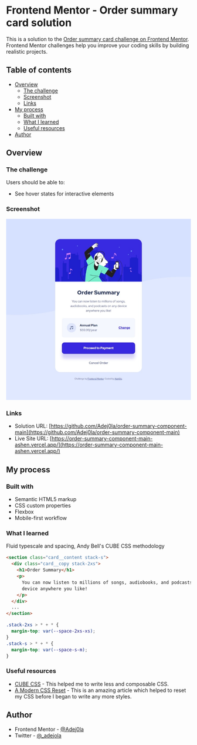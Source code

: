 # Frontend Mentor - Order summary card solution

This is a solution to the [Order summary card challenge on Frontend Mentor](https://www.frontendmentor.io/challenges/order-summary-component-QlPmajDUj). Frontend Mentor challenges help you improve your coding skills by building realistic projects.

## Table of contents

- [Overview](#overview)
  - [The challenge](#the-challenge)
  - [Screenshot](#screenshot)
  - [Links](#links)
- [My process](#my-process)
  - [Built with](#built-with)
  - [What I learned](#what-i-learned)
  - [Useful resources](#useful-resources)
- [Author](#author)

## Overview

### The challenge

Users should be able to:

- See hover states for interactive elements

### Screenshot

![](./screenshot.jpeg)

### Links

- Solution URL: [https://github.com/Adej0la/order-summary-component-main](https://github.com/Adej0la/order-summary-component-main)
- Live Site URL: [https://order-summary-component-main-ashen.vercel.app/](https://order-summary-component-main-ashen.vercel.app/)

## My process

### Built with

- Semantic HTML5 markup
- CSS custom properties
- Flexbox
- Mobile-first workflow

### What I learned

Fluid typescale and spacing, Andy Bell's CUBE CSS methodology

```html
<section class="card__content stack-s">
  <div class="card__copy stack-2xs">
    <h1>Order Summary</h1>
    <p>
      You can now listen to millions of songs, audiobooks, and podcasts on any
      device anywhere you like!
    </p>
  </div>
  ...
</section>
```

```css
.stack-2xs > * + * {
  margin-top: var(--space-2xs-xs);
}
.stack-s > * + * {
  margin-top: var(--space-s-m);
}
```

### Useful resources

- [CUBE CSS](https://cube.fyi/) - This helped me to write less and composable CSS.
- [A Modern CSS Reset](https://piccalil.li/blog/a-modern-css-reset/) - This is an amazing article which helped to reset my CSS before I began to write any more styles.

## Author

- Frontend Mentor - [@Adej0la](https://www.frontendmentor.io/profile/Adej0la)
- Twitter - [@\_adejola](https://www.twitter.com/_adejola)
